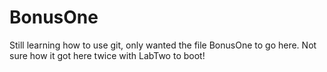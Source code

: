 # BonusOne

Still learning  how to use git, only wanted the file BonusOne to go here. Not sure how it got here twice with LabTwo to boot!
